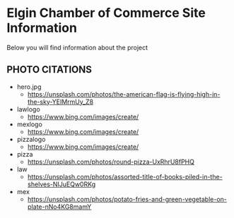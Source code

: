 # Elgin Chamber of Commerce Site Information 
Below you will find information about the project

## PHOTO CITATIONS
- hero.jpg
    - https://unsplash.com/photos/the-american-flag-is-flying-high-in-the-sky-YEIMrmUy_Z8
- lawlogo
    - https://www.bing.com/images/create/
- mexlogo
    - https://www.bing.com/images/create/
- pizzalogo
    - https://www.bing.com/images/create/
- pizza
    - https://unsplash.com/photos/round-pizza-UxRhrU8fPHQ
- law
    - https://unsplash.com/photos/assorted-title-of-books-piled-in-the-shelves-NIJuEQw0RKg
- mex
    - https://unsplash.com/photos/potato-fries-and-green-vegetable-on-plate-nNo4KG8mamY